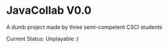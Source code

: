 # JavaCollab V0.0
A dumb project made by three semi-competent CSCI students

Current Status: Unplayable :)
